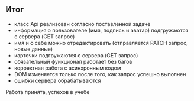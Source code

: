 ## Итог

- класс Api реализован согласно поставленной задаче 
- информация о пользователе  (имя, подпись и аватар) подгружаются с сервера (GET запрос)
- имя и о себе можно отредактировать (отправляется PATCH запрос, новые данные)
- карточки подгружаются с сервера (GET запрос)
- обязательный функционал работает без багов
- корректная работа с асинхронным кодом
- DOM изменяется только после того, как запрос успешно выполнен
- ошибки сервера обрабатываются

Работа принята, успехов в учебе
